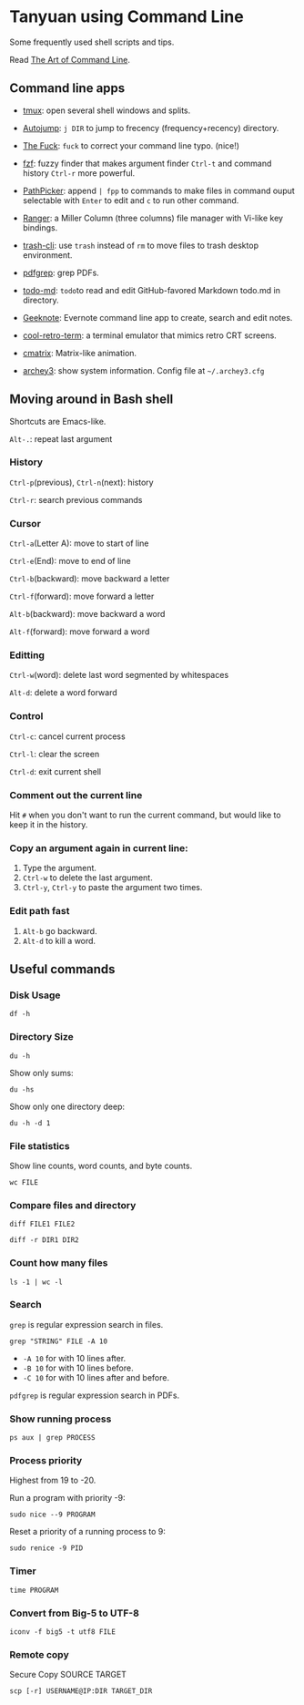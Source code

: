 # Tanyuan using Command Line

Some frequently used shell scripts and tips.

Read [The Art of Command Line](https://github.com/jlevy/the-art-of-command-line).

## Command line apps

* [tmux](https://tmux.github.io/): open several shell windows and splits.

* [Autojump](https://github.com/wting/autojump): `j DIR` to jump to frecency (frequency+recency) directory.

* [The Fuck](https://github.com/nvbn/thefuck): `fuck` to correct your command line typo. (nice!)

* [fzf](https://github.com/junegunn/fzf): fuzzy finder that makes argument finder `Ctrl-t` and command history `Ctrl-r` more powerful.

* [PathPicker](https://github.com/facebook/PathPicker): append `| fpp` to commands to make files in command ouput selectable with `Enter` to edit and `c` to run other command.

* [Ranger](http://ranger.nongnu.org/): a Miller Column (three columns) file manager with Vi-like key bindings.

* [trash-cli](https://github.com/andreafrancia/trash-cli): use `trash` instead of `rm` to move files to trash desktop environment.

* [pdfgrep](https://pdfgrep.org/): grep PDFs.

* [todo-md](https://github.com/Hypercubed/todo-md): `todo`to read and edit GitHub-favored Markdown todo.md in directory.

* [Geeknote](http://www.geeknote.me/): Evernote command line app to create, search  and edit notes.

* [cool-retro-term](https://github.com/Swordfish90/cool-retro-term): a terminal emulator that mimics retro CRT screens. 

* [cmatrix](http://www.asty.org/cmatrix/): Matrix-like animation.
 
* [archey3](http://www.generictestdomain.net/archey3/): show system information. Config file at `~/.archey3.cfg`

## Moving around in Bash shell

Shortcuts are Emacs-like.

`Alt-.`: repeat last argument

### History

`Ctrl-p`(previous), `Ctrl-n`(next): history

`Ctrl-r`: search previous commands

### Cursor

`Ctrl-a`(Letter A): move to start of line

`Ctrl-e`(End): move to end of line

`Ctrl-b`(backward): move backward a letter

`Ctrl-f`(forward): move forward a letter

`Alt-b`(backward): move backward a word

`Alt-f`(forward): move forward a word

### Editting

`Ctrl-w`(word): delete last word segmented by whitespaces

`Alt-d`: delete a word forward

### Control

`Ctrl-c`: cancel current process

`Ctrl-l`: clear the screen 

`Ctrl-d`: exit current shell

### Comment out the current line

Hit `#` when you don't want to run the current command, but would like to keep it in the history.

### Copy an argument again in current line:

1. Type the argument.
2. `Ctrl-w` to delete the last argument.
3. `Ctrl-y`, `Ctrl-y` to paste the argument two times.

### Edit path fast

1. `Alt-b` go backward.
2. `Alt-d` to kill a word.


## Useful commands

### Disk Usage

```
df -h
```

### Directory Size

```
du -h
```

Show only sums:
```
du -hs
```

Show only one directory deep:
```
du -h -d 1
```

### File statistics

Show line counts, word counts, and byte counts.
```
wc FILE
```

### Compare files and directory

```
diff FILE1 FILE2
```

```
diff -r DIR1 DIR2
```

### Count how many files

```
ls -1 | wc -l
```

### Search

`grep` is regular expression search in files.

```
grep "STRING" FILE -A 10
```

- `-A 10` for with 10 lines after.
- `-B 10` for with 10 lines before.
- `-C 10` for with 10 lines after and before.

`pdfgrep` is regular expression search in PDFs.

### Show running process

```
ps aux | grep PROCESS
```

### Process priority

Highest from 19 to -20.

Run a program with priority -9:
```
sudo nice --9 PROGRAM
```

Reset a priority of a running process to 9:
```
sudo renice -9 PID
```

### Timer

```
time PROGRAM
```

### Convert from Big-5 to UTF-8

```
iconv -f big5 -t utf8 FILE
```

### Remote copy

Secure Copy SOURCE TARGET

```
scp [-r] USERNAME@IP:DIR TARGET_DIR
```
